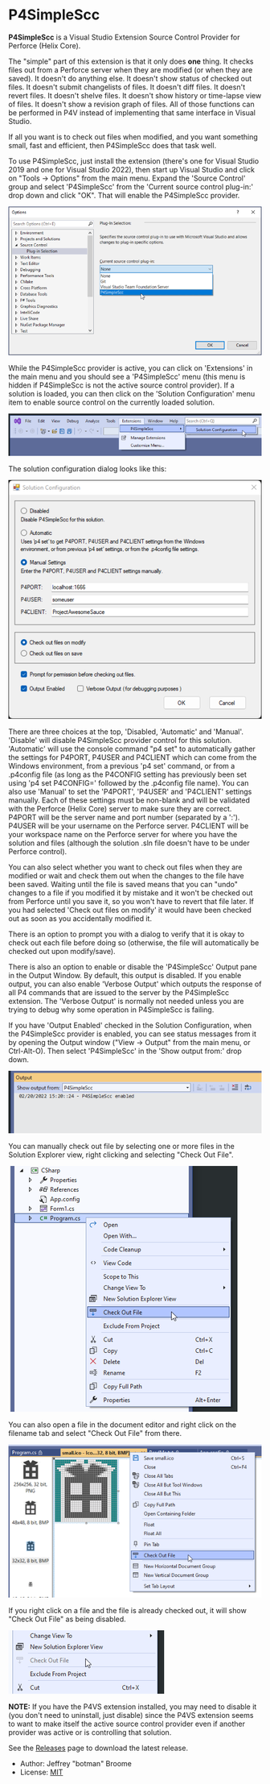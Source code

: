 # P4SimpleScc

**P4SimpleScc** is a Visual Studio Extension Source Control Provider for Perforce (Helix Core).

The "simple" part of this extension is that it only does **one** thing.  It checks files out from a Perforce server when they are modified (or when they are saved).  It doesn't do anything else.  It doesn't show status of checked out files.  It doesn't submit changelists of files.  It doesn't diff files.  It doesn't revert files.  It doesn't shelve files.  It doesn't show history or time-lapse view of files.  It doesn't show a revision graph of files.  All of those functions can be performed in P4V instead of implementing that same interface in Visual Studio.

If all you want is to check out files when modified, and you want something small, fast and efficient, then P4SimpleScc does that task well.

To use P4SimpleScc, just install the extension (there's one for Visual Studio 2019 and one for Visual Studio 2022), then start up Visual Studio and click on "Tools -> Options" from the main menu.  Expand the 'Source Control' group and select 'P4SimpleScc' from the 'Current source control plug-in:' drop down and click "OK".  That will enable the P4SimpleScc provider.

![SourceControl](https://raw.githubusercontent.com/botman99/P4SimpleScc/master/img/Tools_Options_SourceControl.png)

While the P4SimpleScc provider is active, you can click on 'Extensions' in the main menu and you should see a 'P4SimpleScc' menu (this menu is hidden if P4SimpleScc is not the active source control provider).  If a solution is loaded, you can then click on the 'Solution Configuration' menu item to enable source control on the currently loaded solution.

![SolutionConfigurationMenu](https://raw.githubusercontent.com/botman99/P4SimpleScc/master/img/SolutionConfigurationMenu.png)

The solution configuration dialog looks like this:

![SolutionConfigurationDialog](https://raw.githubusercontent.com/botman99/P4SimpleScc/master/img/SolutionConfigurationDialog.png)

There are three choices at the top, 'Disabled, 'Automatic' and 'Manual'.  'Disable' will disable P4SimpleScc provider control for this solution.  'Automatic' will use the console command "p4 set" to automatically gather the settings for P4PORT, P4USER and P4CLIENT which can come from the Windows environment, from a previous 'p4 set' command, or from a .p4config file (as long as the P4CONFIG setting has previously been set using 'p4 set P4CONFIG=' followed by the .p4config file name).  You can also use 'Manual' to set the 'P4PORT', 'P4USER' and 'P4CLIENT' settings manually.  Each of these settings must be non-blank and will be validated with the Perforce (Helix Core) server to make sure they are correct.  P4PORT will be the server name and port number (separated by a ':').  P4USER will be your username on the Perforce server.  P4CLIENT will be your workspace name on the Perforce server for where you have the solution and files (although the solution .sln file doesn't have to be under Perforce control).

You can also select whether you want to check out files when they are modified or wait and check them out when the changes to the file have been saved.  Waiting until the file is saved means that you can "undo" changes to a file if you modified it by mistake and it won't be checked out from Perforce until you save it, so you won't have to revert that file later.  If you had selected 'Check out files on modify' it would have been checked out as soon as you accidentally modified it.

There is an option to prompt you with a dialog to verify that it is okay to check out each file before doing so (otherwise, the file will automatically be checked out upon modify/save).

There is also an option to enable or disable the 'P4SimpleScc' Output pane in the Output Window.  By default, this output is disabled.  If you enable output, you can also enable 'Verbose Output' which outputs the response of all P4 commands that are issued to the server by the P4SimpleScc extension.  The 'Verbose Output' is normally not needed unless you are trying to debug why some operation in P4SimpleScc is failing.

If you have 'Output Enabled' checked in the Solution Configuration, when the P4SimpleScc provider is enabled, you can see status messages from it by opening the Output window ("View -> Output" from the main menu, or Ctrl-Alt-O).  Then select 'P4SimpleScc' in the 'Show output from:' drop down.

![OutputWindow](https://raw.githubusercontent.com/botman99/P4SimpleScc/master/img/OutputWindow.png)

You can manually check out file by selecting one or more files in the Solution Explorer view, right clicking and selecting "Check Out File".

![CheckOutFile](https://raw.githubusercontent.com/botman99/P4SimpleScc/master/img/CheckOutFile.png)

You can also open a file in the document editor and right click on the filename tab and select "Check Out File" from there.

![CheckOutDocument](https://raw.githubusercontent.com/botman99/P4SimpleScc/master/img/CheckOutDocument.png)

If you right click on a file and the file is already checked out, it will show "Check Out File" as being disabled.

![FileCheckedOut](https://raw.githubusercontent.com/botman99/P4SimpleScc/master/img/FileCheckedOut.png)

**NOTE:** If you have the P4VS extension installed, you may need to disable it (you don't need to uninstall, just disable) since the P4VS extension seems to want to make itself the active source control provider even if another provider was active or is controlling that solution.

See the [Releases](https://github.com/botman99/P4SimpleScc/releases) page to download the latest release.

* Author: Jeffrey "botman" Broome
* License: [MIT](http://opensource.org/licenses/mit-license.php)
